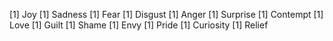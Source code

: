 [1] Joy
[1] Sadness
[1] Fear
[1] Disgust
[1] Anger
[1] Surprise
[1] Contempt
[1] Love
[1] Guilt
[1] Shame
[1] Envy
[1] Pride
[1] Curiosity
[1] Relief